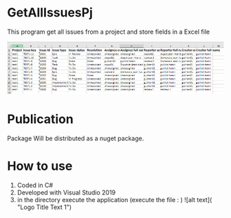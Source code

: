 # GetAllIssuesPj

This program get all issues from a project and store fields in a Excel file

![alt text](https://github.com/guihen01/GetAllIssuesPj/blob/main/Doc/Capture-Excel.PNG "Logo Title Text 1")

# Publication

Package Will be distributed as a nuget package. 

# How to use

1. Coded in C#
2. Developed with Visual Studio 2019
3. in the directory  execute the application (execute the file :  ) 
![alt text]( "Logo Title Text 1")
